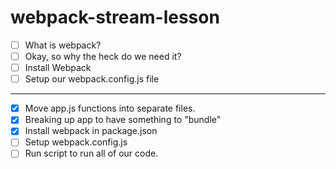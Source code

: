 # webpack-stream-lesson

- [ ] What is webpack?
- [ ] Okay, so why the heck do we need it?
- [ ] Install Webpack
- [ ] Setup our webpack.config.js file

---

- [x] Move app.js functions into separate files.
- [x] Breaking up app to have something to "bundle"
- [x] Install webpack in package.json
- [ ] Setup webpack.config.js
- [ ] Run script to run all of our code.
